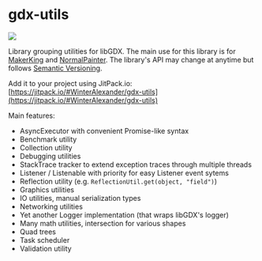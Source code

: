 # gdx-utils

[![](https://jitpack.io/v/WinterAlexander/gdx-utils.svg)](https://jitpack.io/#WinterAlexander/gdx-utils)

Library grouping utilities for libGDX. The main use for this library is for [MakerKing](https://makerkinggame.com/) and [NormalPainter](https://github.com/WinterAlexander/NormalPainter). The library's API may change at anytime but follows [Semantic Versioning](https://semver.org/).

Add it to your project using JitPack.io: [https://jitpack.io/#WinterAlexander/gdx-utils](https://jitpack.io/#WinterAlexander/gdx-utils)

Main features:
  - AsyncExecutor with convenient Promise-like syntax
  - Benchmark utility
  - Collection utility
  - Debugging utilities
  - StackTrace tracker to extend exception traces through multiple threads
  - Listener / Listenable with priority for easy Listener event sytems
  - Reflection utility (e.g. `ReflectionUtil.get(object, "field")`)
  - Graphics utilities
  - IO utilities, manual serialization types
  - Networking utilities
  - Yet another Logger implementation (that wraps libGDX's logger)
  - Many math utilities, intersection for various shapes
  - Quad trees
  - Task scheduler
  - Validation utility
